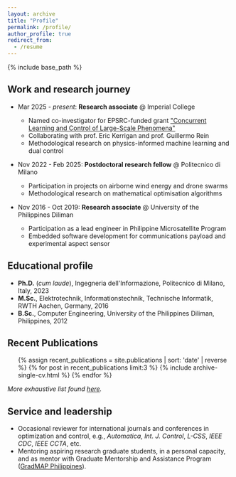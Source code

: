 ```yaml
---
layout: archive
title: "Profile"
permalink: /profile/
author_profile: true
redirect_from:
  - /resume
---
```


{% include base_path %}


## Work and research journey
* Mar 2025 - _present_: **Research associate** @ Imperial College
  * Named co-investigator for EPSRC-funded grant ["Concurrent Learning and Control of Large-Scale Phenomena"](https://gtr.ukri.org/projects?ref=EP%2FZ533816%2F1)
  * Collaborating with prof. Eric Kerrigan and prof. Guillermo Rein
  * Methodological research on physics-informed machine learning and dual control

* Nov 2022 - Feb 2025: **Postdoctoral research fellow** @ Politecnico di Milano
  * Participation in projects on airborne wind energy and drone swarms
  * Methodological research on mathematical optimisation algorithms

* Nov 2016 - Oct 2019: **Research associate** @ University of the Philippines Diliman
  * Participation as a lead engineer in Philippine Microsatellite Program
  * Embedded software development for communications payload and experimental aspect sensor

## Educational profile
* **Ph.D.** (_cum laude_), Ingegneria dell'Informazione, Politecnico di Milano, Italy, 2023
* **M.Sc.**, Elektrotechnik, Informationstechnik, Technische Informatik, RWTH Aachen, Germany, 2016
* **B.Sc.**, Computer Engineering, University of the Philippines Diliman, Philippines, 2012

<!-- Skills
======
* Skill 1
* Skill 2
  * Sub-skill 2.1
  * Sub-skill 2.2
  * Sub-skill 2.3
* Skill 3 -->

## Recent Publications

  <ul>{% assign recent_publications = site.publications | sort: 'date' | reverse %}
  {% for post in recent_publications limit:3 %}
    {% include archive-single-cv.html %}
  {% endfor %}</ul>

  _More exhaustive list found [here](/publications)._

  
<!--## Recent Talks
   <ul>{% assign recent_talks = site.talks | sort: 'date' | reverse %}
  {% for post in recent_talks limit:3 %}
    {% include archive-single-talk-cv.html  %}
  {% endfor %}</ul>

  Wait! Still under construction :-)

  _More exhaustive list found [here](/talks)._
  
## Teaching
  <ul>{% for post in site.teaching reversed %}
    {% include archive-single-cv.html %}
  {% endfor %}</ul> -->
  
## Service and leadership
* Occasional reviewer for international journals and conferences in optimization and control, e.g., _Automatica_, _Int. J. Control_, _L-CSS_, _IEEE CDC_, _IEEE CCTA_, etc.
* Mentoring aspiring research graduate students, in a personal capacity, and as mentor with Graduate Mentorship and Assistance Program ([GradMAP Philippines](https://www.gradmap.ph/)). 
